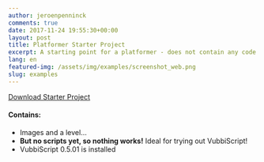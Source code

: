 ```yaml
---
author: jeroenpenninck
comments: true
date: 2017-11-24 19:55:30+00:00
layout: post
title: Platformer Starter Project
excerpt: A starting point for a platformer - does not contain any code yet!
lang: en
featured-img: /assets/img/examples/screenshot_web.png
slug: examples
---
```



[Download Starter Project](https://drive.google.com/uc?export=download&id=1BBgJcQG0cGqt3JUUpHttAxNTUsLEY1Xl)


#### Contains:
	
  * Images and a level...
  * **But no scripts yet, so nothing works!** Ideal for trying out VubbiScript!
  * VubbiScript 0.5.01 is installed
